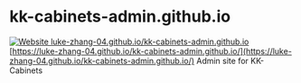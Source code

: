 # kk-cabinets-admin.github.io
[![Website luke-zhang-04.github.io/kk-cabinets-admin.github.io](https://img.shields.io/website-up-down-green-red/https/kk-cabinets.herokuapp.com.svg)](https://luke-zhang-04.github.io/kk-cabinets-admin.github.io/)<br/>
[https://luke-zhang-04.github.io/kk-cabinets-admin.github.io/](https://luke-zhang-04.github.io/kk-cabinets-admin.github.io/)
Admin site for KK-Cabinets
